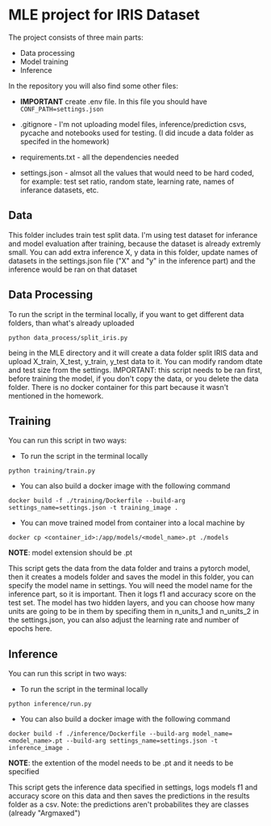 # MLE project for IRIS Dataset
The project consists of three main parts: 
* Data processing
* Model training
* Inference

In the repository you will also find some other files:
* **IMPORTANT** create .env file. In this file you should have `CONF_PATH=settings.json`
  
* .gitignore - I'm not uploading model files, inference/prediction csvs, pycache and notebooks used for testing. (I did incude a data folder as specifed in the homework)
* requirements.txt - all the dependencies needed
* settings.json - almsot all the values that would need to be hard coded, for example: test set ratio, random state, learning rate, names of inferance datasets, etc.

## Data
This folder includes train test split data. I'm using test dataset for inferance and model evaluation after training, because the dataset is already extremly small. You can add extra inference X, y data in this folder, update names of datasets in the settings.json file ("X" and "y" in the inference part) and the inference would be ran on that dataset

## Data Processing
To run the script in the terminal locally, if you want to get different data folders, than what's already uploaded
```
python data_process/split_iris.py
``` 

being in the MLE directory and it will create a data folder split IRIS data and upload X_train, X_test, y_train, y_test data to it. You can modify random dtate and test size from the settings. IMPORTANT: this script needs to be ran first, before training the model, if you don't copy the data, or you delete the data folder. There is no docker container for this part because it wasn't mentioned in the homework.

## Training
You can run this script in two ways:
* To run the script in the terminal locally
```
python training/train.py
```
* You can also build a docker image with the following command
```
docker build -f ./training/Dockerfile --build-arg settings_name=settings.json -t training_image .
```
* You can move trained model from container into a local machine by
```
docker cp <container_id>:/app/models/<model_name>.pt ./models
```
**NOTE**: model extension should be .pt

This script gets the data from the data folder and trains a pytorch model, then it creates a models folder and saves the model in this folder, you can specify the model name in settings. You will need the model name for the inference part, so it is important. Then it logs f1 and accuracy score on the test set. The model has two hidden layers, and you can choose how many units are going to be in them by specifing them in n_units_1 and n_units_2 in the settings.json, you can also adjust the learning rate and number of epochs here. 


## Inference
You can run this script in two ways:
* To run the script in the terminal locally
```
python inference/run.py
```
* You can also build a docker image with the following command
```
docker build -f ./inference/Dockerfile --build-arg model_name=<model_name>.pt --build-arg settings_name=settings.json -t inference_image .
```
**NOTE**: the extention of the model needs to be .pt and it needs to be specified

This script gets the inference data specified in settings, logs models f1 and accuracy score on this data and then saves the predictions in the results folder as a csv. Note: the predictions aren't probabilites they are classes (already "Argmaxed")



